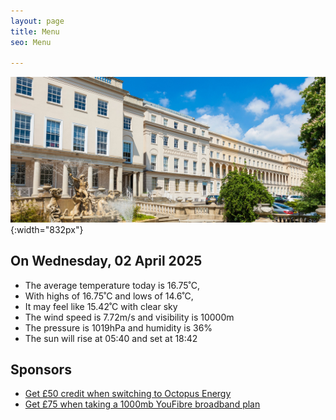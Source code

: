 ```yaml
---
layout: page
title: Menu
seo: Menu

---
```


![Logo](/images/logo.jpg){:width="832px"}

<!-- weather_marker starts -->
## On Wednesday, 02 April 2025

- The average temperature today is 16.75˚C,
- With highs of 16.75˚C and lows of 14.6˚C,
- It may feel like 15.42˚C with clear sky
- The wind speed is 7.72m/s and visibility is 10000m
- The pressure is 1019hPa and humidity is 36%
- The sun will rise at 05:40 and set at 18:42

<!-- weather_marker ends -->

## Sponsors

- [Get £50 credit when switching to Octopus Energy](https://bit.ly/3oD1nnS)
- [Get £75 when taking a 1000mb YouFibre broadband plan](https://aklam.io/91zWhU?)



